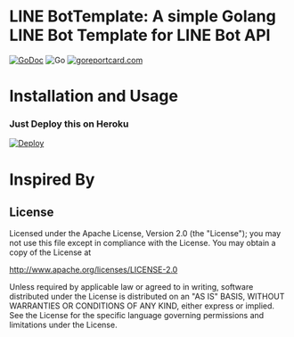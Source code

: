 LINE BotTemplate: A simple Golang LINE Bot Template for LINE Bot API
==============

 [![GoDoc](https://godoc.org/github.com/kkdai/linebot-twitter.svg?status.svg)](https://godoc.org/github.com/kkdai/linebot-twitter)  ![Go](https://github.com/kkdai/linebot-twitter/workflows/Go/badge.svg) [![goreportcard.com](https://goreportcard.com/badge/github.com/kkdai/linebot-twitter)](https://goreportcard.com/report/github.com/kkdai/linebot-twitter)

Installation and Usage
=============

### Just Deploy this on Heroku

[![Deploy](https://www.herokucdn.com/deploy/button.svg)](https://heroku.com/deploy)

Inspired By
=============

License
---------------

Licensed under the Apache License, Version 2.0 (the "License");
you may not use this file except in compliance with the License.
You may obtain a copy of the License at

<http://www.apache.org/licenses/LICENSE-2.0>

Unless required by applicable law or agreed to in writing, software
distributed under the License is distributed on an "AS IS" BASIS,
WITHOUT WARRANTIES OR CONDITIONS OF ANY KIND, either express or implied.
See the License for the specific language governing permissions and
limitations under the License.

